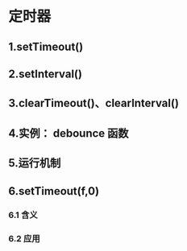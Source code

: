 # 定时器


## 1.setTimeout()


## 2.setInterval()


## 3.clearTimeout()、clearInterval()


## 4.实例： debounce 函数


## 5.运行机制


## 6.setTimeout(f,0)

### 6.1 含义

### 6.2 应用